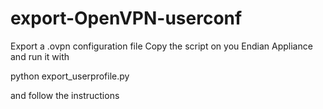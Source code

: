# export-OpenVPN-userconf
Export a .ovpn configuration file
Copy the script on you Endian Appliance and run it with

python export_userprofile.py

and follow the instructions
